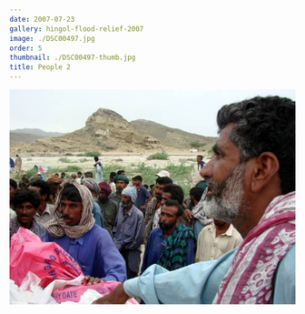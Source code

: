 ```yaml
---
date: 2007-07-23
gallery: hingol-flood-relief-2007
image: ./DSC00497.jpg
order: 5
thumbnail: ./DSC00497-thumb.jpg
title: People 2
---
```


![People 2](./DSC00497.jpg)